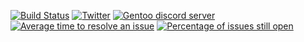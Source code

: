 [![Build Status][]](https://travis-ci.org/Heather/gentoo-cynede)
[![Twitter][]](http://www.twitter.com/Cynede)
[![Gentoo discord server](https://img.shields.io/discord/249111029668249601.svg?style=flat-square&label=Gentoo%20Linux)](https://discord.gg/Gentoo)
[![Average time to resolve an issue](http://isitmaintained.com/badge/resolution/Heather/gentoo-cynede.svg)](http://isitmaintained.com/project/Heather/gentoo-cynede "Average time to resolve an issue")
[![Percentage of issues still open](http://isitmaintained.com/badge/open/Heather/gentoo-cynede.svg)](http://isitmaintained.com/project/Heather/gentoo-cynede "Percentage of issues still open")

[Build Status]: https://travis-ci.org/Heather/gentoo-cynede.png?branch=master
[Twitter]: http://mxtoolbox.com/Public/images/twitter-icon.png

